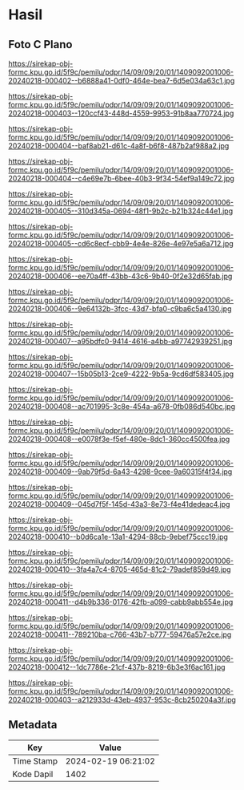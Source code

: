# Hasil

## Foto C Plano

https://sirekap-obj-formc.kpu.go.id/5f9c/pemilu/pdpr/14/09/09/20/01/1409092001006-20240218-000402--b6888a41-0df0-464e-bea7-6d5e034a63c1.jpg

https://sirekap-obj-formc.kpu.go.id/5f9c/pemilu/pdpr/14/09/09/20/01/1409092001006-20240218-000403--120ccf43-448d-4559-9953-91b8aa770724.jpg

https://sirekap-obj-formc.kpu.go.id/5f9c/pemilu/pdpr/14/09/09/20/01/1409092001006-20240218-000404--baf8ab21-d61c-4a8f-b6f8-487b2af988a2.jpg

https://sirekap-obj-formc.kpu.go.id/5f9c/pemilu/pdpr/14/09/09/20/01/1409092001006-20240218-000404--c4e69e7b-6bee-40b3-9f34-54ef9a149c72.jpg

https://sirekap-obj-formc.kpu.go.id/5f9c/pemilu/pdpr/14/09/09/20/01/1409092001006-20240218-000405--310d345a-0694-48f1-9b2c-b21b324c44e1.jpg

https://sirekap-obj-formc.kpu.go.id/5f9c/pemilu/pdpr/14/09/09/20/01/1409092001006-20240218-000405--cd6c8ecf-cbb9-4e4e-826e-4e97e5a6a712.jpg

https://sirekap-obj-formc.kpu.go.id/5f9c/pemilu/pdpr/14/09/09/20/01/1409092001006-20240218-000406--ee70a4ff-43bb-43c6-9b40-0f2e32d65fab.jpg

https://sirekap-obj-formc.kpu.go.id/5f9c/pemilu/pdpr/14/09/09/20/01/1409092001006-20240218-000406--9e64132b-3fcc-43d7-bfa0-c9ba6c5a4130.jpg

https://sirekap-obj-formc.kpu.go.id/5f9c/pemilu/pdpr/14/09/09/20/01/1409092001006-20240218-000407--a95bdfc0-9414-4616-a4bb-a97742939251.jpg

https://sirekap-obj-formc.kpu.go.id/5f9c/pemilu/pdpr/14/09/09/20/01/1409092001006-20240218-000407--15b05b13-2ce9-4222-9b5a-9cd6df583405.jpg

https://sirekap-obj-formc.kpu.go.id/5f9c/pemilu/pdpr/14/09/09/20/01/1409092001006-20240218-000408--ac701995-3c8e-454a-a678-0fb086d540bc.jpg

https://sirekap-obj-formc.kpu.go.id/5f9c/pemilu/pdpr/14/09/09/20/01/1409092001006-20240218-000408--e0078f3e-f5ef-480e-8dc1-360cc4500fea.jpg

https://sirekap-obj-formc.kpu.go.id/5f9c/pemilu/pdpr/14/09/09/20/01/1409092001006-20240218-000409--9ab79f5d-6a43-4298-9cee-9a60315f4f34.jpg

https://sirekap-obj-formc.kpu.go.id/5f9c/pemilu/pdpr/14/09/09/20/01/1409092001006-20240218-000409--045d7f5f-145d-43a3-8e73-f4e41dedeac4.jpg

https://sirekap-obj-formc.kpu.go.id/5f9c/pemilu/pdpr/14/09/09/20/01/1409092001006-20240218-000410--b0d6ca1e-13a1-4294-88cb-9ebef75ccc19.jpg

https://sirekap-obj-formc.kpu.go.id/5f9c/pemilu/pdpr/14/09/09/20/01/1409092001006-20240218-000410--3fa4a7c4-8705-465d-81c2-79adef859d49.jpg

https://sirekap-obj-formc.kpu.go.id/5f9c/pemilu/pdpr/14/09/09/20/01/1409092001006-20240218-000411--d4b9b336-0176-42fb-a099-cabb9abb554e.jpg

https://sirekap-obj-formc.kpu.go.id/5f9c/pemilu/pdpr/14/09/09/20/01/1409092001006-20240218-000411--789210ba-c766-43b7-b777-59476a57e2ce.jpg

https://sirekap-obj-formc.kpu.go.id/5f9c/pemilu/pdpr/14/09/09/20/01/1409092001006-20240218-000412--1dc7786e-21cf-437b-8219-6b3e3f6ac161.jpg

https://sirekap-obj-formc.kpu.go.id/5f9c/pemilu/pdpr/14/09/09/20/01/1409092001006-20240218-000403--a212933d-43eb-4937-953c-8cb250204a3f.jpg


## Metadata

| Key        | Value               |
| ---------- | ------------------- |
| Time Stamp | 2024-02-19 06:21:02 |
| Kode Dapil | 1402                |



